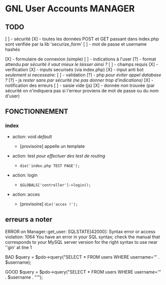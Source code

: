 # GNL User Accounts MANAGER

## TODO
[ ] - sécurité
    [X] - toutes les données POST et GET passant dans index.php sont verifiée par la lib 'securize_form'
    [ ] - mot de passe et username hashés

[X] - formulaire de connexion (simple)
    [ ] - indications à l'user
        [?] - format attendu *par sécurité il vaut mieux le laisser ainsi ?*
        [ ] - champs requis
    [X] - verification
        [X] - inputs securisés (via index.php)
        [X] - input anti bot
    *seulement si necessaire:*
    [ ] - validation
        [?] - php *pour éviter appel database ?*
        [?] - js *rester sans par sécurité (ne pas donner trop d'indications)*
    [X] - notification des erreurs
        [ ] - saisie vide (js)
        [X] - donnée non trouvée (par sécurité on n'indiquera pas si l'erreur proviens de mot de passe ou du nom d'user)


## FONCTIONNEMENT
### index
- action: void
    *default*
    - [provisoire] appelle un template

- action: test
    *pour effectuer des test de routing*
    - `die('index.php TEST PAGE');`

- action: login
    - `$GLOBALS['controller']->login();`

- action: acces
    - [provisoire] `die('acces !');`



## erreurs a noter
ERROR on Manager::get_user: SQLSTATE[42000]: Syntax error or access violation: 1064 You have an error in your SQL syntax; check the manual that corresponds to your MySQL server version for the right syntax to use near ''gin' at line 1

BAD
$query = $pdo->query("SELECT * FROM users WHERE username='" . $username);

GOOD
$query = $pdo->query("SELECT * FROM users WHERE username='" . $username . "'");